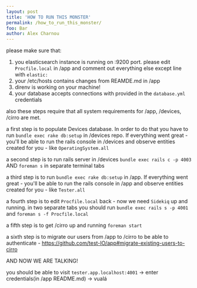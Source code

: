 ```yaml
---
layout: post
title: 'HOW TO RUN THIS MONSTER'
permalink: /how_to_run_this_monster/
foo: Bar
author: Alex Charnou
---
```


please make sure that:
1. you elasticsearch instance is running on :9200 port. please edit `Procfile.local` in /app and comment out everything else except line with `elastic:`
2. your /etc/hosts contains changes from REAMDE.md in /app
3. direnv is working on your machine!
4. your database accepts connections with provided in the `database.yml` credentials

also these steps require that all system requirements for /app, /devices, /cirro are met.

a first step is to populate Devices database. In order to do that you have to run
`bundle exec rake db:setup` in /devices repo. If everything went great - you'll be able to run the rails console in /devices and observe entities created for you - like `OperatingSystem.all`

a second step is to run rails server in /devices `bundle exec rails c -p 4003` AND `foreman s` in separate terminal tabs

a third step is to run `bundle exec rake db:setup` in /app. If everything went great - you'll be able to run the rails console in /app and observe entities created for you - like `Tester.all`

a fourth step is to edit `Procfile.local` back - now we need `Sidekiq` up and running. in two separate tabs you should run `bundle exec rails s -p 4001` and `foreman s -f Procfile.local`

a fifth step is to get /cirro up and running `foreman start`

a sixth step is to migrate our users from /app to /cirro to be able to authenticate - https://github.com/test-IO/app#migrate-existing-users-to-cirro

AND NOW WE ARE TALKING!

you should be able to visit `tester.app.localhost:4001` -> enter credentials(in /app README.md) -> vualá
